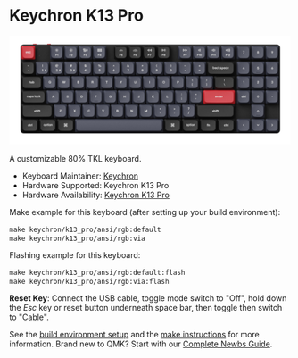 # Keychron K13 Pro

![Keychron K13 Pro](https://github.com/Keychron/ProductImage/blob/main/K_Pro/k13_pro.jpg?raw=true)

A customizable 80% TKL keyboard.

* Keyboard Maintainer: [Keychron](https://github.com/keychron)
* Hardware Supported: Keychron K13 Pro
* Hardware Availability: [Keychron K13 Pro]()

Make example for this keyboard (after setting up your build environment):

    make keychron/k13_pro/ansi/rgb:default
    make keychron/k13_pro/ansi/rgb:via

Flashing example for this keyboard:

    make keychron/k13_pro/ansi/rgb:default:flash
    make keychron/k13_pro/ansi/rgb:via:flash

**Reset Key**: Connect the USB cable, toggle mode switch to "Off", hold down the *Esc* key or reset button underneath space bar, then toggle then switch to "Cable".

See the [build environment setup](https://docs.qmk.fm/#/getting_started_build_tools) and the [make instructions](https://docs.qmk.fm/#/getting_started_make_guide) for more information. Brand new to QMK? Start with our [Complete Newbs Guide](https://docs.qmk.fm/#/newbs).

